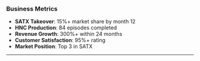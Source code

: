 ### Business Metrics

- **SATX Takeover**: 15%+ market share by month 12
- **HNC Production**: 84 episodes completed
- **Revenue Growth**: 300%+ within 24 months
- **Customer Satisfaction**: 95%+ rating
- **Market Position**: Top 3 in SATX

---
